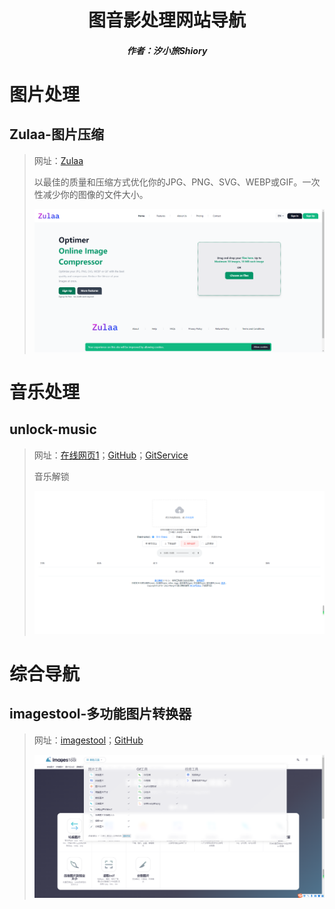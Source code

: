<center><h1>图音影处理网站导航</h1></center>

<center><h5>作者：汐小旅Shiory</h5></center>



# 图片处理

## Zulaa-图片压缩

> 网址：[Zulaa](https://zulaa.net/)
>
> 以最佳的质量和压缩方式优化你的JPG、PNG、SVG、WEBP或GIF。一次性减少你的图像的文件大小。
>
> ![](img/微信截图_20230527022729.png)





# 音乐处理

## unlock-music

> 网址：[在线网页1](https://lanyundev.com/tool/unlock-music/index.html)；[GitHub](https://github.com/unlock-music)；[GitService](https://git.unlock-music.dev/)
>
> 音乐解锁
>
> ![](img/微信截图_20230527121525.png)





# 综合导航

## imagestool-多功能图片转换器

> 网址：[imagestool](https://imagestool.com/zh_CN/)；[GitHub](https://github.com/renzhezhilu)
>
> ![](img/微信截图_20230527111930.png)